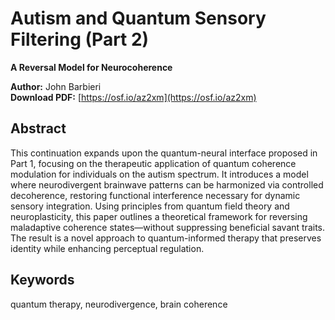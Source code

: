 # Autism and Quantum Sensory Filtering (Part 2)

**A Reversal Model for Neurocoherence**

**Author:** John Barbieri  
**Download PDF:** [https://osf.io/az2xm](https://osf.io/az2xm)

## Abstract

This continuation expands upon the quantum-neural interface proposed in Part 1, focusing on the therapeutic application of quantum coherence modulation for individuals on the autism spectrum. It introduces a model where neurodivergent brainwave patterns can be harmonized via controlled decoherence, restoring functional interference necessary for dynamic sensory integration. Using principles from quantum field theory and neuroplasticity, this paper outlines a theoretical framework for reversing maladaptive coherence states—without suppressing beneficial savant traits. The result is a novel approach to quantum-informed therapy that preserves identity while enhancing perceptual regulation.

## Keywords

quantum therapy, neurodivergence, brain coherence
